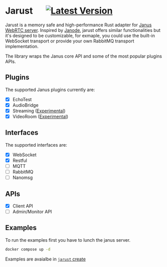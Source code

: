 # Jarust &emsp; [![Latest Version]][crates.io]

[Latest Version]: https://img.shields.io/crates/v/jarust.svg
[crates.io]: https://crates.io/crates/jarust

Jarust is a memory safe and high-performance Rust adapter for [Janus WebRTC server](https://github.com/meetecho/janus-gateway).
Inspired by [Janode](https://github.com/meetecho/janode), jarust offers similar functionalities but it's designed
to be customizable, for exmaple, you could use the built-in WebSocket transport or provide your own RabbitMQ transport implementation.

The library wraps the Janus core API and some of the most popular plugins APIs.

## Plugins

The supported Janus plugins currently are:

- [x] EchoTest
- [x] AudioBridge
- [x] Streaming ([Experimental](./CONTRIBUTING.md#experimental))
- [x] VideoRoom ([Experimental](./CONTRIBUTING.md#experimental))

## Interfaces

The supported interfaces are:

- [x] WebSocket
- [x] Restful
- [ ] MQTT
- [ ] RabbitMQ
- [ ] Nanomsg

## APIs

- [x] Client API
- [ ] Admin/Monitor API

## Examples

To run the examples first you have to lunch the janus server.

```sh
docker compose up -d
```

Examples are avaialbe in [`jarust` create](./jarust/examples/)
